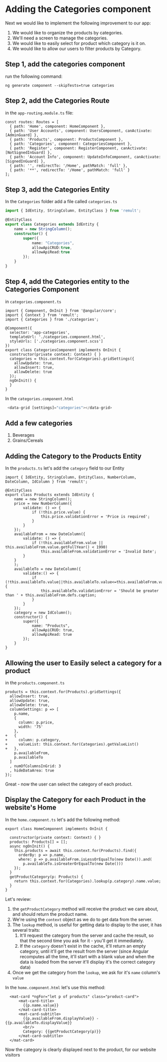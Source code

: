 # Adding the Categories component
Next we would like to implement the following improvement to our app:
1. We would like to organize the products by categories.
2. We'll need a screen to manage the categories.
3. We would like to easily select for product which category is it on.
4. We would like to allow our users to filter products by Category.

## Step 1, add the categories component
run the following command:
```
ng generate component --skipTests=true categories 
```

## Step 2, add the Categories Route
in the `app-routing.module.ts` file:
```ts{5}
const routes: Routes = [
  { path: 'Home', component: HomeComponent },
  { path: 'User Accounts', component: UsersComponent, canActivate: [AdminGuard] },
  { path: 'Products', component: ProductsComponent },
  { path: 'Categories', component: CategoriesComponent },
  { path: 'Register', component: RegisterComponent, canActivate: [NotSignedInGuard] },
  { path: 'Account Info', component: UpdateInfoComponent, canActivate: [SignedInGuard] },
  { path: '', redirectTo: '/Home', pathMatch: 'full' },
  { path: '**', redirectTo: '/Home', pathMatch: 'full' }
];
```

## Step 3, add the Categories Entity
In the `Categories` folder add a file called `categories.ts`
```ts
import { IdEntity, StringColumn, EntityClass } from 'remult';

@EntityClass
export class Categories extends IdEntity {
    name = new StringColumn();
    constructor() {
        super({
            name: "Categories",
            allowApiCRUD:true,
            allowApiRead:true
        });
    }
} 
```
## Step 4, add the Categories entity to the Categories Component
in `categories.component.ts` 
```ts{2-3,11-16}
import { Component, OnInit } from '@angular/core';
import { Context } from 'remult';
import { Categories } from './categories';

@Component({
  selector: 'app-categories',
  templateUrl: './categories.component.html',
  styleUrls: ['./categories.component.scss']
})
export class CategoriesComponent implements OnInit {
  constructor(private context: Context) { }
  categories = this.context.for(Categories).gridSettings({
    allowUpdate: true,
    allowInsert: true,
    allowDelete: true
  });
  ngOnInit() {
  }
}
```

In the `categories.component.html`
```ts
 <data-grid [settings]="categories"></data-grid>
```

## Add a few categories
1. Beverages
2. Grains/Cereals

## Adding the Category to the Products Entity
In the `products.ts` let's add the `category` field to our Entity
```ts{27}
import { IdEntity, StringColumn, EntityClass, NumberColumn, DateColumn, IdColumn } from 'remult';

@EntityClass
export class Products extends IdEntity {
    name = new StringColumn();
    price = new NumberColumn({
        validate: () => {
            if (!this.price.value) {
                this.price.validationError = 'Price is required';
            }
        }
    });
    availableFrom = new DateColumn({
        validate: () => {
            if (!this.availableFrom.value || this.availableFrom.value.getFullYear() < 1990)
                this.availableFrom.validationError = 'Invalid Date';
        }
    }
    );
    availableTo = new DateColumn({
        validate:() => {
            if (!this.availableTo.value||this.availableTo.value<=this.availableFrom.value){
                this.availableTo.validationError = 'Should be greater than ' + this.availableFrom.defs.caption;
            }
        }
    });
    category = new IdColumn();
    constructor() {
        super({
            name: "Products",
            allowApiCRUD: true,
            allowApiRead: true
        });
    }
} 
```
## Allowing the user to Easily select a category for a product
in the `products.component.ts`
```ts{11-14,18}
products = this.context.for(Products).gridSettings({
  allowInsert: true,
  allowUpdate: true,
  allowDelete: true,
  columnSettings: p => [
    p.name,
    {
      column: p.price,
      width: '75'
    },
+   {
+     column: p.category,
+     valueList: this.context.for(Categories).getValueList()
+   },
    p.availableFrom,
    p.availableTo
  ]
  , numOfColumnsInGrid: 3
  , hideDataArea: true
});
```

Great - now the user can select the category of each product.

## Display the Category for each Product in the website's Home

In the `home.component.ts` let's add the following method:
```ts{12-14}
export class HomeComponent implements OnInit {

  constructor(private context: Context) { }
  products: Products[] = [];
  async ngOnInit() {
    this.products = await this.context.for(Products).find({
      orderBy: p => p.name,
      where: p => p.availableFrom.isLessOrEqualTo(new Date()).and(
        p.availableTo.isGreaterOrEqualTo(new Date()))
    });
  }
  getProductCategory(p: Products) {
    return this.context.for(Categories).lookup(p.category).name.value;
  }
}
```

Let's review:
1. the `getProductCategory` method will receive the product we care about, and should return the product name.
2. We're using the `context` object as we do to get data from the server.
3. The `lookup` method, is useful for getting data to display to the user, it has several traits:
   1. It'll request the category from the server and cache the result, so that the second time you ask for it - you'll get it immediately.
   2. If the `category` doesn't exist in the cache, it'll return an empty category, until it'll get the result from the server (since Angular recomputes all the time, it'll start with a blank value and when the data is loaded from the server it'll display it's the correct category data)
4. Once we get the category from the `lookup`, we ask for it's `name` column's `value`

In the `home.component.html` let's use this method:
```html{7-8}
  <mat-card *ngFor="let p of products" class="product-card">
      <mat-card-title>
        {{p.name.value}}
      </mat-card-title>
      <mat-card-subtitle>
        {{p.availableFrom.displayValue}} - {{p.availableTo.displayValue}}
        <br/>
        Category: {{getProductCategory(p)}}
      </mat-card-subtitle>
  </mat-card>
```

Now the category is clearly displayed next to the product, for our website visitors